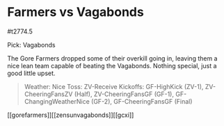 # Farmers vs Vagabonds

#t2774.5

Pick: Vagabonds

The Gore Farmers dropped some of their overkill going in, leaving them a nice lean team capable of beating the Vagabonds. Nothing special, just a good little upset.

> Weather: Nice
> Toss: ZV-Receive
> Kickoffs: GF-HighKick (ZV-1), ZV-CheeringFansZV (Half), ZV-CheeringFansGF (GF-1), GF-ChangingWeatherNice (GF-2), GF-CheeringFansGF (Final)

[[gorefarmers]][[zensunvagabonds]][[gcxi]]

